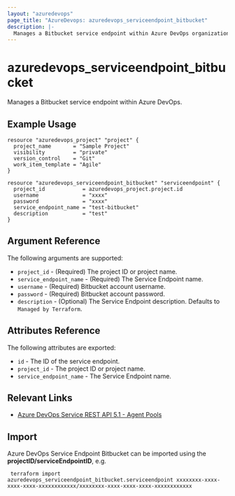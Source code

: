 ```yaml
---
layout: "azuredevops"
page_title: "AzureDevops: azuredevops_serviceendpoint_bitbucket"
description: |-
  Manages a Bitbucket service endpoint within Azure DevOps organization.
---
```


# azuredevops_serviceendpoint_bitbucket
Manages a Bitbucket service endpoint within Azure DevOps.

## Example Usage

```hcl
resource "azuredevops_project" "project" {
  project_name       = "Sample Project"
  visibility         = "private"
  version_control    = "Git"
  work_item_template = "Agile"
}

resource "azuredevops_serviceendpoint_bitbucket" "serviceendpoint" {
  project_id            = azuredevops_project.project.id
  username              = "xxxx"
  password              = "xxxx"
  service_endpoint_name = "test-bitbucket"
  description           = "test"
}
```

## Argument Reference

The following arguments are supported: 

* `project_id` - (Required) The project ID or project name.
* `service_endpoint_name` - (Required) The Service Endpoint name.
* `username` - (Required) Bitbucket account username.
* `password` - (Required) Bitbucket account password.
* `description` - (Optional) The Service Endpoint description. Defaults to `Managed by Terraform`.

## Attributes Reference

The following attributes are exported:

* `id` - The ID of the service endpoint.
* `project_id` - The project ID or project name.
* `service_endpoint_name` - The Service Endpoint name.

## Relevant Links
* [Azure DevOps Service REST API 5.1 - Agent Pools](https://docs.microsoft.com/en-us/rest/api/azure/devops/serviceendpoint/endpoints?view=azure-devops-rest-5.1)

## Import
Azure DevOps Service Endpoint Bitbucket can be imported using the **projectID/serviceEndpointID**, e.g.

```
 terraform import azuredevops_serviceendpoint_bitbucket.serviceendpoint xxxxxxxx-xxxx-xxxx-xxxx-xxxxxxxxxxxx/xxxxxxxx-xxxx-xxxx-xxxx-xxxxxxxxxxxx
```